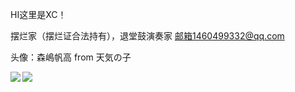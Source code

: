HI这里是XC！

摆烂家（摆烂证合法持有），退堂鼓演奏家
邮箱1460499332@qq.com

头像：森嶋帆高 from 天気の子

<a href="https://github.com/XC-Qan">
  <img align="left" src="https://github-readme-stats.vercel.app/api?username=XC-Qan&include_all_commits=true&show_icons=true" />
</a>
<a href="https://github.com/XC-Qan">
  <img align="left" src="https://github-readme-stats.vercel.app/api/top-langs/?username=XC-Qan" />
</a>
